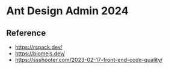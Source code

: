 # Ant Design Admin 2024

## Reference

- https://rspack.dev/
- https://biomejs.dev/
- https://ssshooter.com/2023-02-17-front-end-code-quality/

